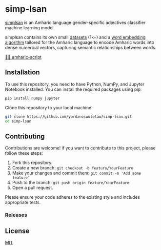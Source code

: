 # simp-lsan

[simplsan](https://github.com/yordanoswuletaw/simp-lsan) is an Amharic language gender-specific adjectives classifier machine learning model.

simplsan contains its own small [datasets](https://github.com/yordanoswuletaw/simp-lsan/blob/main/data/datasets.csv) (1k+) and a [word embedding algorithm](https://github.com/yordanoswuletaw/simp-lsan/blob/main/notebooks/smp-lsan-v3.ipynb) tailored for the Amharic language to encode Amharic words into dense numerical vectors, capturing semantic relationships between words.

[✍🏾 amharic-script](https://github.com/yordanoswuletaw/simp-lsan/blob/main/data/amharic-script.json)


## Installation

To use this repository, you need to have Python, NumPy, and Jupyter Notebook installed. You can install the required packages using pip:

```bash
pip install numpy jupyter
```

Clone this repository to your local machine:

```bash
git clone https://github.com/yordanoswuletaw/simp-lsan.git
cd simp-lsan
```

## Contributing

Contributions are welcome! If you want to contribute to this project, please follow these steps:

1. Fork this repository.
2. Create a new branch: `git checkout -b feature/YourFeature`
3. Make your changes and commit them: `git commit -m 'Add some feature'`
4. Push to the branch: `git push origin feature/YourFeature`
5. Open a pull request.

Please ensure your code adheres to the existing style and includes appropriate tests.


### Releases


## License

[MIT](LICENSE)

